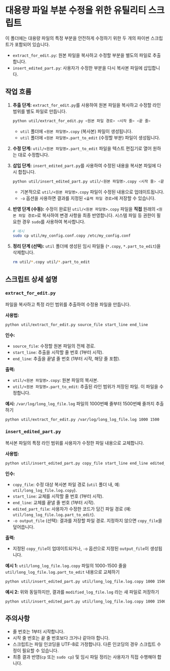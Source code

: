 # 대용량 파일 부분 수정을 위한 유틸리티 스크립트

이 폴더에는 대용량 파일의 특정 부분을 안전하게 수정하기 위한 두 개의 파이썬 스크립트가 포함되어 있습니다.

- `extract_for_edit.py`: 원본 파일을 복사하고 수정할 부분을 별도의 파일로 추출합니다.
- `insert_edited_part.py`: 사용자가 수정한 부분을 다시 복사본 파일에 삽입합니다.

## 작업 흐름

1.  **추출 단계:** `extract_for_edit.py`를 사용하여 원본 파일을 복사하고 수정할 라인 범위를 별도 파일로 만듭니다.
    ```bash
    python util/extract_for_edit.py <원본 파일 경로> <시작 줄> <끝 줄>
    ```
    *   `util` 폴더에 `<원본 파일명>.copy` (복사본) 파일이 생성됩니다.
    *   `util` 폴더에 `<원본 파일명>.part_to_edit` (수정할 부분) 파일이 생성됩니다.

2.  **수정 단계:** `util/<원본 파일명>.part_to_edit` 파일을 텍스트 편집기로 열어 원하는 대로 수정합니다.

3.  **삽입 단계:** `insert_edited_part.py`를 사용하여 수정된 내용을 복사본 파일에 다시 합칩니다.
    ```bash
    python util/insert_edited_part.py util/<원본 파일명>.copy <시작 줄> <끝 줄> util/<원본 파일명>.part_to_edit [-o <출력 파일 경로>]
    ```
    *   기본적으로 `util/<원본 파일명>.copy` 파일이 수정된 내용으로 업데이트됩니다.
    *   `-o` 옵션을 사용하면 결과를 지정된 `<출력 파일 경로>`에 저장할 수 있습니다.

4.  **반영 단계 (수동):** 수정이 완료된 `util/<원본 파일명>.copy` 파일을 **직접** 원래의 `<원본 파일 경로>`로 복사하여 변경 사항을 최종 반영합니다. 시스템 파일 등 권한이 필요한 경우 `sudo`를 사용하여 복사합니다.
    ```bash
    # 예시
    sudo cp util/my_config.conf.copy /etc/my_config.conf
    ```

5.  **정리 단계 (선택):** `util` 폴더에 생성된 임시 파일들 (`*.copy`, `*.part_to_edit`)을 삭제합니다.
    ```bash
    rm util/*.copy util/*.part_to_edit
    ```

## 스크립트 상세 설명

### `extract_for_edit.py`

파일을 복사하고 특정 라인 범위를 추출하여 수정용 파일을 만듭니다.

**사용법:**
```bash
python util/extract_for_edit.py source_file start_line end_line
```

**인수:**
- `source_file`: 수정할 원본 파일의 전체 경로.
- `start_line`: 추출을 시작할 줄 번호 (1부터 시작).
- `end_line`: 추출을 끝낼 줄 번호 (1부터 시작, 해당 줄 포함).

**출력:**
- `util/<원본 파일명>.copy`: 원본 파일의 복사본.
- `util/<원본 파일명>.part_to_edit`: 추출된 라인 범위가 저장된 파일. 이 파일을 수정합니다.

**예시:** `/var/log/long_log_file.log` 파일의 1000번째 줄부터 1500번째 줄까지 추출하기
```bash
python util/extract_for_edit.py /var/log/long_log_file.log 1000 1500
```

### `insert_edited_part.py`

복사본 파일의 특정 라인 범위를 사용자가 수정한 파일 내용으로 교체합니다.

**사용법:**
```bash
python util/insert_edited_part.py copy_file start_line end_line edited_part_file [-o output_file]
```

**인수:**
- `copy_file`: 수정 대상 복사본 파일 경로 (`util` 폴더 내, 예: `util/long_log_file.log.copy`).
- `start_line`: 교체를 시작할 줄 번호 (1부터 시작).
- `end_line`: 교체를 끝낼 줄 번호 (1부터 시작).
- `edited_part_file`: 사용자가 수정한 코드가 담긴 파일 경로 (예: `util/long_log_file.log.part_to_edit`).
- `-o output_file` (선택): 결과를 저장할 파일 경로. 지정하지 않으면 `copy_file`을 덮어씁니다.

**출력:**
- 지정된 `copy_file`이 업데이트되거나, `-o` 옵션으로 지정된 `output_file`이 생성됩니다.

**예시 1:** `util/long_log_file.log.copy` 파일의 1000-1500 줄을 `util/long_log_file.log.part_to_edit` 내용으로 교체하기
```bash
python util/insert_edited_part.py util/long_log_file.log.copy 1000 1500 util/long_log_file.log.part_to_edit
```

**예시 2:** 위와 동일하지만, 결과를 `modified_log_file.log` 라는 새 파일로 저장하기
```bash
python util/insert_edited_part.py util/long_log_file.log.copy 1000 1500 util/long_log_file.log.part_to_edit -o modified_log_file.log
```

## 주의사항

- 줄 번호는 1부터 시작합니다.
- 시작 줄 번호는 끝 줄 번호보다 크거나 같아야 합니다.
- 스크립트는 파일 인코딩을 UTF-8로 가정합니다. 다른 인코딩의 경우 스크립트 수정이 필요할 수 있습니다.
- 최종 결과 반영(`cp` 또는 `sudo cp`) 및 임시 파일 정리는 사용자가 직접 수행해야 합니다. 